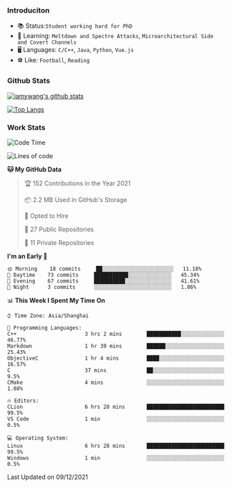 ### Introduciton

- 📚 Status:`Student working hard for PhD`
- 🔎 Learning: `Meltdown and Spectre Attacks`, `Microarchitectural Side and Covert Channels`
- 🖥️ Languages: `C/C++`, `Java`, `Python`, `Vue.js`
- ⚽ Like: `Football`, `Reading`

### Github Stats

[![iamywang's github stats](https://github-readme-stats.vercel.app/api?username=iamywang&count_private=true&show_icons=true)]()

[![Top Langs](https://github-readme-stats.vercel.app/api/top-langs/?username=iamywang&layout=compact)]()

### Work Stats

<!--START_SECTION:waka-->
![Code Time](http://img.shields.io/badge/Code%20Time-13%20hrs%2047%20mins-blue)

![Lines of code](https://img.shields.io/badge/From%20Hello%20World%20I%27ve%20Written-534%20Thousand%20lines%20of%20code-blue)

**🐱 My GitHub Data** 

> 🏆 152 Contributions in the Year 2021
 > 
> 📦 2.2 MB Used in GitHub's Storage 
 > 
> 💼 Opted to Hire
 > 
> 📜 27 Public Repositories 
 > 
> 🔑 11 Private Repositories  
 > 
**I'm an Early 🐤** 

```text
🌞 Morning    18 commits     ██░░░░░░░░░░░░░░░░░░░░░░░   11.18% 
🌆 Daytime    73 commits     ███████████░░░░░░░░░░░░░░   45.34% 
🌃 Evening    67 commits     ██████████░░░░░░░░░░░░░░░   41.61% 
🌙 Night      3 commits      ░░░░░░░░░░░░░░░░░░░░░░░░░   1.86%

```


📊 **This Week I Spent My Time On** 

```text
⌚︎ Time Zone: Asia/Shanghai

💬 Programming Languages: 
C++                      3 hrs 2 mins        ███████████░░░░░░░░░░░░░░   46.77% 
Markdown                 1 hr 39 mins        ██████░░░░░░░░░░░░░░░░░░░   25.43% 
ObjectiveC               1 hr 4 mins         ████░░░░░░░░░░░░░░░░░░░░░   16.57% 
C                        37 mins             ██░░░░░░░░░░░░░░░░░░░░░░░   9.5% 
CMake                    4 mins              ░░░░░░░░░░░░░░░░░░░░░░░░░   1.08%

🔥 Editors: 
CLion                    6 hrs 28 mins       █████████████████████████   99.5% 
VS Code                  1 min               ░░░░░░░░░░░░░░░░░░░░░░░░░   0.5%

💻 Operating System: 
Linux                    6 hrs 28 mins       █████████████████████████   99.5% 
Windows                  1 min               ░░░░░░░░░░░░░░░░░░░░░░░░░   0.5%

```


 Last Updated on 09/12/2021
<!--END_SECTION:waka-->
